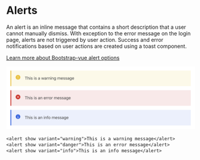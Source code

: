 # Alerts

An alert is an inline message that contains a short description that a user
cannot manually dismiss. With exception to the error message on the login page,
alerts are not triggered by user action. Success and error notifications based
on user actions are created using a toast component.

[Learn more about Bootstrap-vue alert options](https://bootstrap-vue.js.org/docs/components/alert)

![Alert examples](./alert.png)

```vue
<alert show variant="warning">This is a warning message</alert>
<alert show variant="danger">This is an error message</alert>
<alert show variant="info">This is an info message</alert>
```
